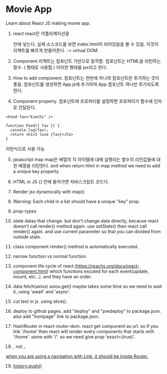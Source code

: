 # Movie App

Learn about React JS making movie app.


1. react
react은 어플리케이션을 <div id="root"></div> 안에 넣는다.
실제 소스코드를 보면 index.html이 비어있음을 볼 수 있음.
이것이 리액트를 빠르게 만들어준다. -> virtual DOM.

2. Component
리액트는 컴포넌트 기반으로 동작함.
컴포넌트는 HTML을 리턴하는 함수.
(<App/> 형태로 사용함.) 이러한 형태를 jsx라고 한다.

3. How to add component.
컴포넌트는 한번에 하나의 컴포넌트만 추가하는 것이 좋음.
컴포넌트를 생성하면 App.js에 추가하여 App 컴포넌트 하나만 추가되도록 한다.

4. Component property.
컴포넌트에 프로퍼티를 설정하면 프로퍼티가 함수에 인자로 전달된다.
```      
<Food fav="kimchi" />

function Food({ fav }) {
  console.log(fav);
  return <h1>I love {fav}</h1>
}
```
이런식으로 사용 가능

5. javascript map
map은 배열의 각 아이템에 대해 실행되는 함수의 리턴값들에 대한 배열을 리턴한다. and when return html in map method we need to add a unique key property.

6. HTML in JS
{} 안에 들어가면 자바스크립트 코드다.

7. Render jsx dynamically with map()

8. Warning: Each child in a list should have a unique "key" prop.

9. prop-types

10. state
datas that change.
but don't change data directly, because react doesn't call render() method again. use setState() then react call render() again. and use current parameter so that you can divided from outside state.

11. class component
render() method is automatically executed.

12. narrow function vs normal function.

13. component life cycle of react.(https://reactjs.org/docs/react-component.html)
which functions excuted for each event(update, mount, etc...). and they have an order.

14. data fetch(axios)
axios.get() maybe takes some time so we need to wait it, using 'await' and 'async'.

15. cut text in js.
using slice().

16. deploy to github pages.
add "deploy" and "predeploy" to package.json.
also add "hompage" link to package.json.

17. HashRouter in react-router-dom.
react get component as url. so if you link '/home' then react will render every components that starts with '/home'. same with '/'. so we need give prop 'exact={true}'.

18. <Link to>, not <a href>.
when you are using a navigation with Link, it should be inside Router.

19. history.push()